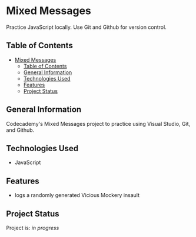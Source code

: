 # Mixed Messages
Practice JavaScript locally. Use Git and Github for version control.

## Table of Contents
- [Mixed Messages](#mixed-messages)
  - [Table of Contents](#table-of-contents)
  - [General Information](#general-information)
  - [Technologies Used](#technologies-used)
  - [Features](#features)
  - [Project Status](#project-status)

## General Information
Codecademy's Mixed Messages project to practice using Visual Studio, Git, and Github. 

## Technologies Used
* JavaScript

## Features
* logs a randomly generated Vicious Mockery insault

## Project Status
Project is: *in progress*